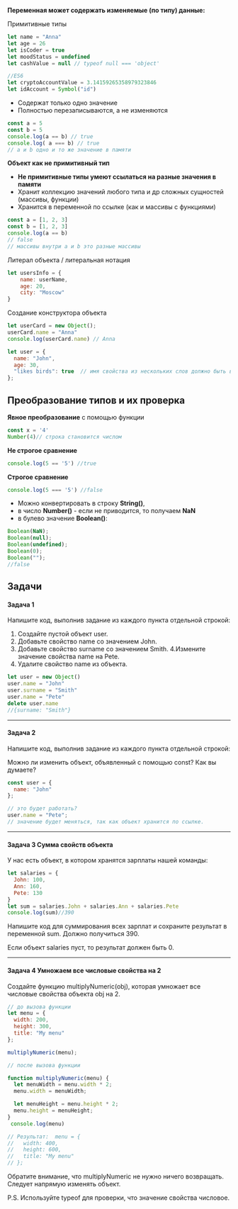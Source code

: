 **Переменная может содержать изменяемые (по типу) данные:**<br>

Примитивные типы
```js
let name = "Anna"
let age = 26
let isCoder = true
let moodStatus = undefined
let cashValue = null // typeof null === 'object'

//ES6
let cryptoAccountValue = 3.14159265358979323846
let idAccount = Symbol("id")
```

* Содержат только одно значение
* Полностью перезаписываются, а не изменяются
```js
const a = 5
const b = 5
console.log(a == b) // true
console.log( a === b) // true
// a и b одно и то же значение в памяти
```


**Объект как не примитивный тип**
* **Не примитивные типы умеют ссылаться на разные значения в памяти**
* Хранит коллекцию значений любого типа и др сложных сущностей (массивы, функции)
* Хранится в переменной по ссылке (как и массивы с функциями)
```js
const a = [1, 2, 3]
const b = [1, 2, 3]
console.log(a == b)
// false
// массивы внутри a и b это разные массивы
```
Литерал объекта / литеральная нотация
```js
let usersInfo = {
    name: userName,
    age: 20,
    city: "Moscow"
}
```

Создание конструктора объекта 
```js
let userCard = new Object();
userCard.name = "Anna"
console.log(userCard.name) // Anna
```
```js
let user = {
  name: "John",
  age: 30,
  "likes birds": true  // имя свойства из нескольких слов должно быть в кавычках
};
```

## Преобразование типов и их проверка
**Явное преобразование** с помощью функции 
```js
const x = '4'
Number(4)// строка становится числом
```
**Не строгое сравнение**
```js
console.log(5 == '5') //true
```
**Строгое сравнение**
```js
console.log(5 === '5') //false
```
* Можно конвертировать в строку **String()**,<br>
* в число **Number()** - если не приводится, то получаем **NaN**<br>
* в булево значение **Boolean()**:<br>
```js
Boolean(NaN);
Boolean(null);
Boolean(undefined);
Boolean(0);
Boolean(""); 
//false
```




## Задачи
#### Задача 1
Напишите код, выполнив задание из каждого пункта отдельной строкой:

1. Создайте пустой объект user.
2. Добавьте свойство name со значением John.
3. Добавьте свойство surname со значением Smith.
4.Измените значение свойства name на Pete.
5. Удалите свойство name из объекта.
```js
let user = new Object()
user.name = "John"
user.surname = "Smith"
user.name = "Pete"
delete user.name
//{surname: "Smith"}
```

___


#### Задача 2

Напишите код, выполнив задание из каждого пункта отдельной строкой:

Можно ли изменить объект, объявленный с помощью const? Как вы думаете?


```js
const user = {
  name: "John"
};

// это будет работать?
user.name = "Pete"; 
// значение будет меняться, так как объект хранится по ссылке.
```
___
#### Задача 3 Сумма свойств объекта
У нас есть объект, в котором хранятся зарплаты нашей команды:

```js
let salaries = {
  John: 100,
  Ann: 160,
  Pete: 130
}
let sum = salaries.John + salaries.Ann + salaries.Pete
console.log(sum)//390
```
Напишите код для суммирования всех зарплат и сохраните результат в переменной sum. Должно получиться 390.

Если объект salaries пуст, то результат должен быть 0.
___
#### Задача 4 Умножаем все числовые свойства на 2
Создайте функцию multiplyNumeric(obj), которая умножает все числовые свойства объекта obj на 2.

```js
// до вызова функции
let menu = {
  width: 200,
  height: 300,
  title: "My menu"
};

multiplyNumeric(menu);

// после вызова функции

function multiplyNumeric(menu) {
  let menuWidth = menu.width * 2;
  menu.width = menuWidth;

  let menuHeight = menu.height * 2;
  menu.height = menuHeight;
}
 console.log(menu)

// Результат:  menu = {
//   width: 400,
//   height: 600,
//   title: "My menu"
// };
```
Обратите внимание, что multiplyNumeric не нужно ничего возвращать. Следует напрямую изменять объект.

P.S. Используйте typeof для проверки, что значение свойства числовое.

